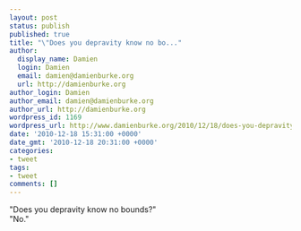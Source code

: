 ```yaml
---
layout: post
status: publish
published: true
title: "\"Does you depravity know no bo..."
author:
  display_name: Damien
  login: Damien
  email: damien@damienburke.org
  url: http://damienburke.org
author_login: Damien
author_email: damien@damienburke.org
author_url: http://damienburke.org
wordpress_id: 1169
wordpress_url: http://www.damienburke.org/2010/12/18/does-you-depravity-know-no-bo/
date: '2010-12-18 15:31:00 +0000'
date_gmt: '2010-12-18 20:31:00 +0000'
categories:
- tweet
tags:
- tweet
comments: []
---
```

<p>"Does you depravity know no bounds?"<br />
"No."</p>
